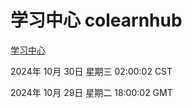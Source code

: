 # 学习中心 colearnhub
[学习中心](http://219.139.197.74:56308/colearnhub/)

2024年 10月 30日 星期三 02:00:02 CST

2024年 10月 29日 星期二 18:00:02 GMT
